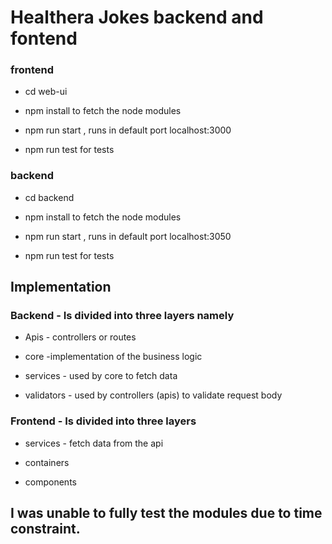 
# Healthera Jokes backend and fontend 

### frontend

+  cd web-ui 

+ npm install to fetch the node modules

+ npm run start , runs in default port localhost:3000

+ npm run test for tests


###  backend

+  cd backend

+ npm install to fetch the node modules

+ npm run start , runs in default port localhost:3050

+ npm run test for tests




## Implementation

### Backend - Is divided into three layers namely 
+ Apis - controllers or routes

+ core -implementation of the business logic

+ services - used by core to fetch data

+ validators - used by controllers (apis) to validate request body


### Frontend - Is divided into three layers

+ services - fetch data from the api

+ containers 

+ components

## I was unable to fully test the modules due to time constraint.
